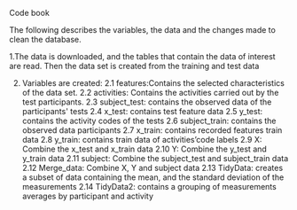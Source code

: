 Code book

The following describes the variables, the data and the changes made to clean the database.

1.The data is downloaded, and the tables that contain the data of interest are read. Then the data set is created from the training and test data

2. Variables are created:
    2.1 features:Contains the selected characteristics of the data set.
    2.2 activities: Contains the activities carried out by the test participants. 
    2.3 subject_test: contains the observed data of the participants' tests
    2.4 x_test: contains test feature data
    2.5 y_test: contains the activity codes of the tests
    2.6 subject_train: contains the observed data participants
    2.7 x_train: contains recorded features train data
    2.8 y_train: contains train data of activities’code labels
    2.9 X: Combine the x_test and x_train data
    2.10 Y: Combine the y_test and y_train data
    2.11 subject: Combine the subject_test and subject_train data
    2.12 Merge_data: Combine X, Y and subject data
    2.13 TidyData: creates a subset of data containing the mean, and the standard deviation of the measurements
    2.14 TidyData2: contains a grouping of measurements averages by participant and activity
